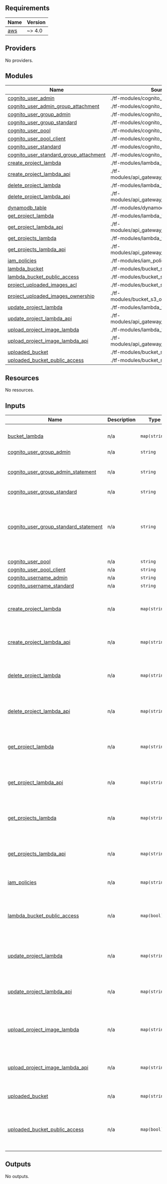 ## Requirements

| Name | Version |
|------|---------|
| <a name="requirement_aws"></a> [aws](#requirement\_aws) | ~> 4.0 |

## Providers

No providers.

## Modules

| Name | Source | Version |
|------|--------|---------|
| <a name="module_cognito_user_admin"></a> [cognito\_user\_admin](#module\_cognito\_user\_admin) | ./tf-modules/cognito_user | n/a |
| <a name="module_cognito_user_admin_group_attachment"></a> [cognito\_user\_admin\_group\_attachment](#module\_cognito\_user\_admin\_group\_attachment) | ./tf-modules/cognito_user_in_group | n/a |
| <a name="module_cognito_user_group_admin"></a> [cognito\_user\_group\_admin](#module\_cognito\_user\_group\_admin) | ./tf-modules/cognito_user_group | n/a |
| <a name="module_cognito_user_group_standard"></a> [cognito\_user\_group\_standard](#module\_cognito\_user\_group\_standard) | ./tf-modules/cognito_user_group | n/a |
| <a name="module_cognito_user_pool"></a> [cognito\_user\_pool](#module\_cognito\_user\_pool) | ./tf-modules/cognito_user_pool | n/a |
| <a name="module_cognito_user_pool_client"></a> [cognito\_user\_pool\_client](#module\_cognito\_user\_pool\_client) | ./tf-modules/cognito_user_pool_client | n/a |
| <a name="module_cognito_user_standard"></a> [cognito\_user\_standard](#module\_cognito\_user\_standard) | ./tf-modules/cognito_user | n/a |
| <a name="module_cognito_user_standard_group_attachment"></a> [cognito\_user\_standard\_group\_attachment](#module\_cognito\_user\_standard\_group\_attachment) | ./tf-modules/cognito_user_in_group | n/a |
| <a name="module_create_project_lambda"></a> [create\_project\_lambda](#module\_create\_project\_lambda) | ./tf-modules/lambda_function | n/a |
| <a name="module_create_project_lambda_api"></a> [create\_project\_lambda\_api](#module\_create\_project\_lambda\_api) | ./tf-modules/api_gateway_lambda_integration | n/a |
| <a name="module_delete_project_lambda"></a> [delete\_project\_lambda](#module\_delete\_project\_lambda) | ./tf-modules/lambda_function | n/a |
| <a name="module_delete_project_lambda_api"></a> [delete\_project\_lambda\_api](#module\_delete\_project\_lambda\_api) | ./tf-modules/api_gateway_lambda_integration | n/a |
| <a name="module_dynamodb_table"></a> [dynamodb\_table](#module\_dynamodb\_table) | ./tf-modules/dynamodb_table | n/a |
| <a name="module_get_project_lambda"></a> [get\_project\_lambda](#module\_get\_project\_lambda) | ./tf-modules/lambda_function | n/a |
| <a name="module_get_project_lambda_api"></a> [get\_project\_lambda\_api](#module\_get\_project\_lambda\_api) | ./tf-modules/api_gateway_lambda_integration | n/a |
| <a name="module_get_projects_lambda"></a> [get\_projects\_lambda](#module\_get\_projects\_lambda) | ./tf-modules/lambda_function | n/a |
| <a name="module_get_projects_lambda_api"></a> [get\_projects\_lambda\_api](#module\_get\_projects\_lambda\_api) | ./tf-modules/api_gateway_lambda_integration | n/a |
| <a name="module_iam_policies"></a> [iam\_policies](#module\_iam\_policies) | ./tf-modules/iam_policies | n/a |
| <a name="module_lambda_bucket"></a> [lambda\_bucket](#module\_lambda\_bucket) | ./tf-modules/bucket_s3 | n/a |
| <a name="module_lambda_bucket_public_access"></a> [lambda\_bucket\_public\_access](#module\_lambda\_bucket\_public\_access) | ./tf-modules/bucket_s3_access_block | n/a |
| <a name="module_project_uploaded_images_acl"></a> [project\_uploaded\_images\_acl](#module\_project\_uploaded\_images\_acl) | ./tf-modules/bucket_s3_acl | n/a |
| <a name="module_project_uploaded_images_ownership"></a> [project\_uploaded\_images\_ownership](#module\_project\_uploaded\_images\_ownership) | ./tf-modules/bucket_s3_ownership_controls | n/a |
| <a name="module_update_project_lambda"></a> [update\_project\_lambda](#module\_update\_project\_lambda) | ./tf-modules/lambda_function | n/a |
| <a name="module_update_project_lambda_api"></a> [update\_project\_lambda\_api](#module\_update\_project\_lambda\_api) | ./tf-modules/api_gateway_lambda_integration | n/a |
| <a name="module_upload_project_image_lambda"></a> [upload\_project\_image\_lambda](#module\_upload\_project\_image\_lambda) | ./tf-modules/lambda_function | n/a |
| <a name="module_upload_project_image_lambda_api"></a> [upload\_project\_image\_lambda\_api](#module\_upload\_project\_image\_lambda\_api) | ./tf-modules/api_gateway_lambda_integration | n/a |
| <a name="module_uploaded_bucket"></a> [uploaded\_bucket](#module\_uploaded\_bucket) | ./tf-modules/bucket_s3 | n/a |
| <a name="module_uploaded_bucket_public_access"></a> [uploaded\_bucket\_public\_access](#module\_uploaded\_bucket\_public\_access) | ./tf-modules/bucket_s3_access_block | n/a |

## Resources

No resources.

## Inputs

| Name | Description | Type | Default | Required |
|------|-------------|------|---------|:--------:|
| <a name="input_bucket_lambda"></a> [bucket\_lambda](#input\_bucket\_lambda) | n/a | `map(string)` | <pre>{<br>  "name": "lambda"<br>}</pre> | no |
| <a name="input_cognito_user_group_admin"></a> [cognito\_user\_group\_admin](#input\_cognito\_user\_group\_admin) | n/a | `string` | `"test_admin"` | no |
| <a name="input_cognito_user_group_admin_statement"></a> [cognito\_user\_group\_admin\_statement](#input\_cognito\_user\_group\_admin\_statement) | n/a | `string` | `"    {\n      \"Statement\" : [\n        {\n          \"Action\" : \"execute-api:Invoke\",\n          \"Resource\" : \"arn:aws:execute-api:eu-west-2:123456789012:api-id/*\"\n        }\n      ]\n    }\n"` | no |
| <a name="input_cognito_user_group_standard"></a> [cognito\_user\_group\_standard](#input\_cognito\_user\_group\_standard) | n/a | `string` | `"test_standard"` | no |
| <a name="input_cognito_user_group_standard_statement"></a> [cognito\_user\_group\_standard\_statement](#input\_cognito\_user\_group\_standard\_statement) | n/a | `string` | `"    {\n      \"Statement\" : [\n        {\n          \"actions\" : [\"execute-api:Invoke\"],\n          \"resources\" : [\"arn:aws:execute-api:us-east-1:123456789012:api-id/*\"],\n          \"conditions\" : [\n            {\n              \"test\" : \"StringEquals\",\n              \"variable\" : \"aws:RequestedResourceTag/allowed-method\",\n              \"values\" : [\"GET\"]\n            }\n          ]\n        }\n\n      ]\n    }\n"` | no |
| <a name="input_cognito_user_pool"></a> [cognito\_user\_pool](#input\_cognito\_user\_pool) | n/a | `string` | `"test"` | no |
| <a name="input_cognito_user_pool_client"></a> [cognito\_user\_pool\_client](#input\_cognito\_user\_pool\_client) | n/a | `string` | `"test_client"` | no |
| <a name="input_cognito_username_admin"></a> [cognito\_username\_admin](#input\_cognito\_username\_admin) | n/a | `string` | `"adminUser"` | no |
| <a name="input_cognito_username_standard"></a> [cognito\_username\_standard](#input\_cognito\_username\_standard) | n/a | `string` | `"standardUser"` | no |
| <a name="input_create_project_lambda"></a> [create\_project\_lambda](#input\_create\_project\_lambda) | n/a | `map(string)` | <pre>{<br>  "function_name": "CreateProject",<br>  "lambda_handler": "CreateProject",<br>  "zip_file": "createProject.zip"<br>}</pre> | no |
| <a name="input_create_project_lambda_api"></a> [create\_project\_lambda\_api](#input\_create\_project\_lambda\_api) | n/a | `map(string)` | <pre>{<br>  "http_method": "POST",<br>  "route": "/"<br>}</pre> | no |
| <a name="input_delete_project_lambda"></a> [delete\_project\_lambda](#input\_delete\_project\_lambda) | n/a | `map(string)` | <pre>{<br>  "function_name": "DeleteProject",<br>  "lambda_handler": "DeleteProject",<br>  "zip_file": "deleteProject.zip"<br>}</pre> | no |
| <a name="input_delete_project_lambda_api"></a> [delete\_project\_lambda\_api](#input\_delete\_project\_lambda\_api) | n/a | `map(string)` | <pre>{<br>  "http_method": "DELETE",<br>  "route": "/{projectId}"<br>}</pre> | no |
| <a name="input_get_project_lambda"></a> [get\_project\_lambda](#input\_get\_project\_lambda) | n/a | `map(string)` | <pre>{<br>  "function_name": "GetProject",<br>  "lambda_handler": "GetProject",<br>  "zip_file": "getProject.zip"<br>}</pre> | no |
| <a name="input_get_project_lambda_api"></a> [get\_project\_lambda\_api](#input\_get\_project\_lambda\_api) | n/a | `map(string)` | <pre>{<br>  "http_method": "GET",<br>  "route": "/{projectId}"<br>}</pre> | no |
| <a name="input_get_projects_lambda"></a> [get\_projects\_lambda](#input\_get\_projects\_lambda) | n/a | `map(string)` | <pre>{<br>  "function_name": "GetProjects",<br>  "lambda_handler": "GetProjects",<br>  "zip_file": "getProjects.zip"<br>}</pre> | no |
| <a name="input_get_projects_lambda_api"></a> [get\_projects\_lambda\_api](#input\_get\_projects\_lambda\_api) | n/a | `map(string)` | <pre>{<br>  "http_method": "GET",<br>  "route": "/{projectId}"<br>}</pre> | no |
| <a name="input_iam_policies"></a> [iam\_policies](#input\_iam\_policies) | n/a | `map(string)` | <pre>{<br>  "bucket": "test-project-uploaded-images"<br>}</pre> | no |
| <a name="input_lambda_bucket_public_access"></a> [lambda\_bucket\_public\_access](#input\_lambda\_bucket\_public\_access) | n/a | `map(bool)` | <pre>{<br>  "acls": true,<br>  "ignore_acls": true,<br>  "policy": true,<br>  "restrict": true<br>}</pre> | no |
| <a name="input_update_project_lambda"></a> [update\_project\_lambda](#input\_update\_project\_lambda) | n/a | `map(string)` | <pre>{<br>  "function_name": "UpdateProject",<br>  "lambda_handler": "UpdateProject",<br>  "zip_file": "updateProject.zip"<br>}</pre> | no |
| <a name="input_update_project_lambda_api"></a> [update\_project\_lambda\_api](#input\_update\_project\_lambda\_api) | n/a | `map(string)` | <pre>{<br>  "http_method": "PUT",<br>  "route": "/{projectId}"<br>}</pre> | no |
| <a name="input_upload_project_image_lambda"></a> [upload\_project\_image\_lambda](#input\_upload\_project\_image\_lambda) | n/a | `map(string)` | <pre>{<br>  "function_name": "UploadProjectImage",<br>  "lambda_handler": "UploadProjectImage",<br>  "zip_file": "uploadProjectImage.zip"<br>}</pre> | no |
| <a name="input_upload_project_image_lambda_api"></a> [upload\_project\_image\_lambda\_api](#input\_upload\_project\_image\_lambda\_api) | n/a | `map(string)` | <pre>{<br>  "http_method": "POST",<br>  "route": "/{projectId}/image"<br>}</pre> | no |
| <a name="input_uploaded_bucket"></a> [uploaded\_bucket](#input\_uploaded\_bucket) | n/a | `map(string)` | <pre>{<br>  "name": "test"<br>}</pre> | no |
| <a name="input_uploaded_bucket_public_access"></a> [uploaded\_bucket\_public\_access](#input\_uploaded\_bucket\_public\_access) | n/a | `map(bool)` | <pre>{<br>  "acls": false,<br>  "ignore_acls": true,<br>  "policy": true,<br>  "restrict": true<br>}</pre> | no |

## Outputs

No outputs.
